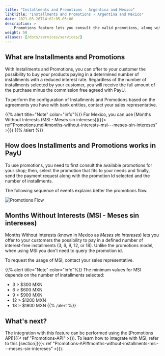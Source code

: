 ```yaml
---
title: "Installments and Promotions - Argentina and Mexico"
linkTitle: "Installments and Promotions - Argentina and Mexico"
date: 2021-03-26T14:02:05-05:00
description: >
    Promotions feature lets you consult the valid promotions, along with their associate costs, characteristics, and further relevant information available for your customers. Promotions API applies only to Argentina and Mexico (MSI - Meses Sin Intereses).
weight: 50
aliases: [/docs/services/services/]
---
```


## What are Installments and Promotions
With Installments and Promotions, you can offer to your customer the possibility to buy your products paying in a determined number of installments with a reduced interest rate. Regardless of the number of installments selected by your customer, you will receive the full amount of the purchase minus the commission free agreed with PayU.

To perform the configuration of Installments and Promotions based on the agreements you have with bank entities, contact your sales representative.

{{% alert title="Note" color="info"%}}
For Mexico, you can use [Months Without Interests (MSI - Meses sin intereses)]({{< ref"Promotions.mdl#months-without-interests-msi---meses-sin-intereses" >}})
{{% /alert %}}

## How does Installments and Promotions works in PayU
To use promotions, you need to first consult the available promotions for your shop; then, select the promotion that fits to your needs and finally, send the payment request along with the promotion Id selected and the number of installments.

The following sequence of events explains better the promotions flow.

![Promotions Flow](/assets/Promotions/PromotionsFlow.png)

## Months Without Interests (MSI - Meses sin intereses)
Months Without Interests (known in Mexico as _Meses sin intereses_) lets you offer to your customers the possibility to pay in a defined number of interest-free installments (3, 6, 9, 12, or 18). Unlike the promotions model, when using MSI you don't need to query the promotion id.

To request the usage of MSI, contact your sales representative.

{{% alert title="Note" color="info"%}}
The minimum values for MSI depends on the number of installments selected:
* 3 > $300 MXN
* 6 > $600 MXN
* 9 > $900 MXN
* 12 > $1200 MXN
* 18 > $1800 MXN
{{% /alert %}}

## What's next?
The integration with this feature can be performed using the [Promotions API]({{< ref "Promotions-API" >}}). To learn how to integrate with MSI, refer to this [section]({{< ref "Promotions-API#months-without-installments-msi---meses-sin-intereses" >}}).


<!--
{{% alert title="Note" color="info"%}}

As this is a RESTful service, we strongly recommend you do not validate the scheme.
If the schema is not validated, the integration is not affected, and you only need to perform small changes have to implement the new features when an update is added to the Web Service.

{{% /alert %}}

To integrate with Promotions API, target the requests to the following URLs:

{{% alert title="API" color="info"%}}

* _**Tests**_: `GET https://sandbox.api.payulatam.com/payments-api/rest/v4.3/pricing`
* _**Production**_: `GET https://api.payulatam.com/payments-api/rest/v4.3/pricing`

{{% /alert %}}
-->
